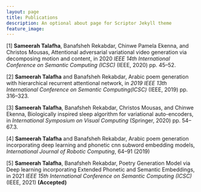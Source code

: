 ```yaml
---
layout: page
title: Publications
description: An optional about page for Scriptor Jekyll theme
feature_image:
---
```

[1]  **Sameerah Talafha**, Banafsheh Rekabdar, Chinwe Pamela Ekenna, and Christos Mousas, Attentional adversarial variational video generation via decomposing motion and content, in 2020 *IEEE 14th International Conference on Semantic Computing (ICSC)* (IEEE, 2020) pp. 45–52.

[2] **Sameerah Talafha** and Banafsheh Rekabdar, Arabic poem generation with hierarchical recurrent attentional network, in *2019 IEEE 13th International Conference on Semantic Computing(ICSC)* (IEEE, 2019) pp. 316–323.

[3] **Sameerah Talafha**, Banafsheh Rekabdar, Christos Mousas, and Chinwe Ekenna, Biologically inspired sleep algorithm for variational auto-encoders, in *International Symposium on Visual Computing* (Springer, 2020) pp. 54–67.3.

[4] **Sameerah Talafha** and Banafsheh Rekabdar, Arabic poem generation incorporating deep learning and phonetic cnn subword embedding models, *International Journal of Robotic Computing*, 64–91 (2019)

[5] **Sameerah Talafha**, Banafsheh Rekabdar, Poetry Generation Model via Deep learning incorporating Extended Phonetic and Semantic Embeddings, in 2021 *IEEE 15th International Conference on Semantic Computing (ICSC)* (IEEE, 2021) **(Accepted)**

